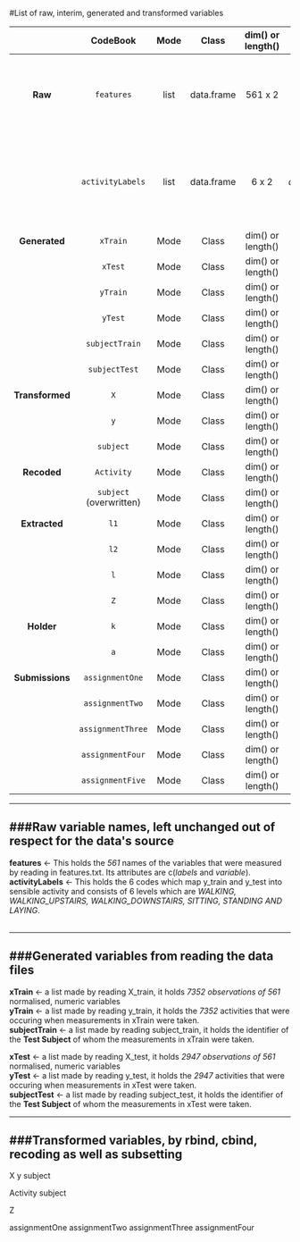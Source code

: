 #List of raw, interim, generated and transformed variables<br>

|               |   CodeBook             |  Mode  |  Class       |  dim() or length()  |  Source         |  Remarks  |
|:-------------:|:---------------------: |:------:|:------------:|:-------------------:|:---------------:|-----------|
|**Raw**        |`features`              |  list  |  data.frame  |  561 x 2            | *features.txt*  |  *features* holds the names of measured variables in its $variable attribute |
|               |`activityLabels`        |  list  |  data.frame  |  6 x 2              |  *activity_labels.txt*  |  *activityLabels* holds the mapping of the numeric code in *y* to the activity type in 6 factor levels  |
|**Generated**  |`xTrain`                |  Mode  |  Class  |  dim() or length()  |  Source  |  Remarks  |
|               |`xTest`                 |  Mode  |  Class  |  dim() or length()  |  Source  |  Remarks  |
|               |`yTrain`                |  Mode  |  Class  |  dim() or length()  |  Source  |  Remarks  |
|               |`yTest`                 |  Mode  |  Class  |  dim() or length()  |  Source  |  Remarks  | 
|               |`subjectTrain`          |  Mode  |  Class  |  dim() or length()  |  Source  |  Remarks  |
|               |`subjectTest`           |  Mode  |  Class  |  dim() or length()  |  Source  |  Remarks  |
|**Transformed**|`X`                     |  Mode  |  Class  |  dim() or length()  |  Source  |  Remarks  |
|               |`y`                     |  Mode  |  Class  |  dim() or length()  |  Source  |  Remarks  |
|               |`subject`               |  Mode  |  Class  |  dim() or length()  |  Source  |  Remarks  |
|**Recoded**    |`Activity`              |  Mode  |  Class  |  dim() or length()  |  Source  |  Remarks  |
|               |`subject` (overwritten) |  Mode  |  Class  |  dim() or length()  |  Source  |  Remarks  |
|**Extracted**  |`l1`                    |  Mode  |  Class  |  dim() or length()  |  Source  |  Remarks  |
|               |`l2`                    |  Mode  |  Class  |  dim() or length()  |  Source  |  Remarks  |
|               |`l`                     |  Mode  |  Class  |  dim() or length()  |  Source  |  Remarks  |
|               |`Z`                     |  Mode  |  Class  |  dim() or length()  |  Source  |  Remarks  |
|**Holder**     |`k`                     |  Mode  |  Class  |  dim() or length()  |  Source  |  Remarks  |
|               |`a`                     |  Mode  |  Class  |  dim() or length()  |  Source  |  Remarks  |
|**Submissions**|`assignmentOne`         |  Mode  |  Class  |  dim() or length()  |  Source  |  Remarks  |
|               |`assignmentTwo`         |  Mode  |  Class  |  dim() or length()  |  Source  |  Remarks  |
|               |`assignmentThree`       |  Mode  |  Class  |  dim() or length()  |  Source  |  Remarks  |
|               |`assignmentFour`        |  Mode  |  Class  |  dim() or length()  |  Source  |  Remarks  |
|               |`assignmentFive`        |  Mode  |  Class  |  dim() or length()  |  Source  |  Remarks  |




---
###Raw variable names, left unchanged out of respect for the data's source
---
**features** <- This holds the *561* names of the variables that were measured by reading in features.txt. Its attributes are c(*labels* and *variable*).<br>
**activityLabels** <- This holds the 6 codes which map y_train and y_test into sensible activity and consists of 6 levels which are *WALKING, WALKING_UPSTAIRS, WALKING_DOWNSTAIRS, SITTING, STANDING AND LAYING*.<br><br>

---
###Generated variables from reading the data files
---
**xTrain** <- a list made by reading X_train, it holds *7352 observations of 561* normalised, numeric variables<br>
**yTrain** <- a list made by reading y_train, it holds the *7352* activities that were occuring when measurements in xTrain were taken.<br>
**subjectTrain** <- a list made by reading subject_train, it holds the identifier of the **Test Subject** of whom the measurements in xTrain were taken.<br>

**xTest** <- a list made by reading X_test, it holds *2947 observations of 561* normalised, numeric variables<br>
**yTest** <- a list made by reading y_test, it holds the *2947* activities that were occuring when measurements in xTest were taken.<br>
**subjectTest** <- a list made by reading subject_test, it holds the identifier of the **Test Subject** of whom the measurements in xTest were taken.<br>

---
###Transformed variables, by rbind, cbind, recoding as well as subsetting
---
X
y
subject

Activity
subject

Z

assignmentOne
assignmentTwo
assignmentThree
assignmentFour
